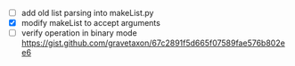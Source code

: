 - [ ]   add old list parsing into makeList.py 
- [x] modify makeList to accept arguments
- [ ]   verify operation in binary mode
https://gist.github.com/gravetaxon/67c2891f5d665f07589fae576b802ee6
